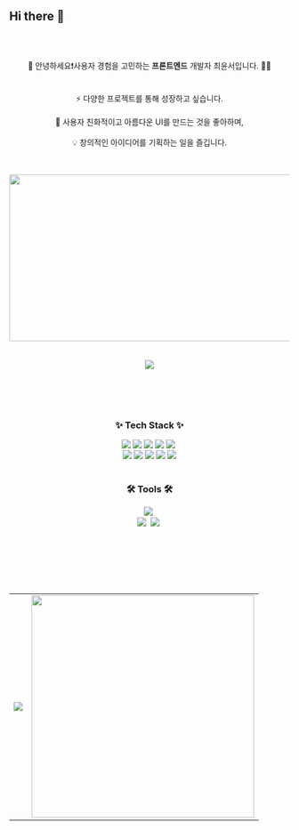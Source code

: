 ## Hi there 👋

<!--
**cj2174/cj2174** is a ✨ _special_ ✨ repository because its `README.md` (this file) appears on your GitHub profile.

Here are some ideas to get you started:

- 🔭 I’m currently working on ...
- 🌱 I’m currently learning ...
- 👯 I’m looking to collaborate on ...
- 🤔 I’m looking for help with ...
- 💬 Ask me about ...
- 📫 How to reach me: ...
- 😄 Pronouns: ...
- ⚡ Fun fact: ...
-->
<br />


<br />
<p align="center">
  🚀 안녕하세요❗사용자 경험을 고민하는 <b>프론트엔드</b> 개발자 최윤서입니다. 👩‍🚀  
  <br />  
  <br />
  <br />
  ⚡ 다양한 프로젝트를 통해 성장하고 싶습니다.  
  <br />  
  <br />
  🎨 사용자 친화적이고 아름다운 UI를 만드는 것을 좋아하며,  
  <br />
  <br />
  💡 창의적인 아이디어를 기획하는 일을 즐깁니다.  
</p>
<br />  
<br />
<div align="center">
  <a href="https://github.com/devxb/gitanimals">
    <img
      src="https://render.gitanimals.org/farms/cj2174"
      width="600"
      height="300"
    />
  </a>
</div>
<br />  
<br />
<div align="center">
  <a href="https://hits.seeyoufarm.com">
    <img src="https://hits.seeyoufarm.com/api/count/incr/badge.svg?url=https%3A%2F%2Fgithub.com%2Fcj2174%2Fhit-counter&count_bg=%23C3DCF6&title_bg=%23129EEC&icon=&icon_color=%23E7E7E7&title=hits&edge_flat=false"/>
  </a>
</div>
<br />
<br />
<br />
<br />  

<h3 align="center">✨ Tech Stack ✨</h3>
<div align=center> 
  <img src="https://img.shields.io/badge/html5-E34F26?style=for-the-badge&logo=html5&logoColor=white"> 
  <img src="https://img.shields.io/badge/css-1572B6?style=for-the-badge&logo=css3&logoColor=white"> 
  <img src="https://img.shields.io/badge/javascript-F7DF1E?style=for-the-badge&logo=javascript&logoColor=black"> 
  <img src="https://img.shields.io/badge/jquery-0769AD?style=for-the-badge&logo=jquery&logoColor=white">
  <img src="https://img.shields.io/badge/typescript-007ACC.svg?style=for-the-badge&logo=typescript&logoColor=white" />&nbsp
  <br>
  <img src="https://img.shields.io/badge/python-3776AB?style=for-the-badge&logo=python&logoColor=white"> 
  <img src="https://img.shields.io/badge/react-61DAFB?style=for-the-badge&logo=react&logoColor=black"> 
  <img src="https://img.shields.io/badge/django-092E20?style=for-the-badge&logo=django&logoColor=white">
  <img src="https://img.shields.io/badge/docker-%230db7ed.svg?style=for-the-badge&logo=docker&logoColor=white"> 
  <img src="https://img.shields.io/badge/bootstrap-7952B3?style=for-the-badge&logo=bootstrap&logoColor=white">
  <br>
  <br>
  <h3 align="center">🛠 Tools 🛠</h3>
<img src="https://img.shields.io/badge/figma-F24E1E.svg?style=for-the-badge&logo=figma&logoColor=white" />&nbsp
<br>
    <img src="https://img.shields.io/badge/github-181717.svg?style=for-the-badge&logo=github&logoColor=white" />&nbsp
  <img src="https://img.shields.io/badge/Notion-F3F3F3.svg?style=for-the-badge&logo=notion&logoColor=black" />&nbsp
  <br />
  <br />

<br />
<br />
<br />
<br />  
<br />
 
<div align="center">
  <table>
    <tr>
      <td>
        <!-- GitHub Stats -->
        <img src="https://github-readme-stats.vercel.app/api?username=cj2174&show_icons=true&theme=dracula" 
        />
      </td>
      <td>
        <!-- GitHub Top Languages -->
        <a href="https://github.com/cj2174/cj2174">
          <img
            src="https://github-readme-stats.vercel.app/api/top-langs/?username=cj2174&langs_count=10&layout=compact&theme=white"
            width="400"
          />
        </a>
      </td>
    </tr>
   
  </table>
</div>


